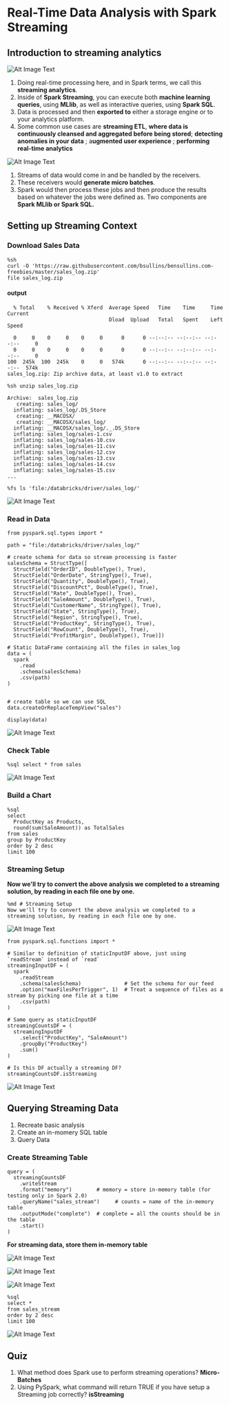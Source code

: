 # Real-Time Data Analysis with Spark Streaming

## Introduction to streaming analytics

![Alt Image Text](images/spba/1_1.png "Body image")

1. Doing real-time processing here, and in Spark terms, we call this **streaming analytics**.
2. Inside of **Spark Streaming**, you can execute both **machine learning queries**, using **MLlib**, as well as interactive queries, using **Spark SQL**.
3. Data is processed and then **exported to** either a storage engine or to your analytics platform. 
4. Some common use cases are **streaming ETL**, **where data is continuously cleansed and aggregated before being stored**; **detecting anomalies in your data** ; a**ugmented user experience** ; **performing real-time analytics**

![Alt Image Text](images/spba/8_2.png "Body image")

1. Streams of data would come in and be handled by the receivers.
2. These receivers would **generate micro batches**.
3. Spark would then process these jobs and then produce the results based on whatever the jobs were defined as. Two components are **Spark MLlib or Spark SQL.**



## Setting up Streaming Context

### Download Sales Data

```
%sh 
curl -O 'https://raw.githubusercontent.com/bsullins/bensullins.com-freebies/master/sales_log.zip'
file sales_log.zip
```

#### output

```
  % Total    % Received % Xferd  Average Speed   Time    Time     Time  Current
                                 Dload  Upload   Total   Spent    Left  Speed

  0     0    0     0    0     0      0      0 --:--:-- --:--:-- --:--:--     0
  0     0    0     0    0     0      0      0 --:--:-- --:--:-- --:--:--     0
100  245k  100  245k    0     0   574k      0 --:--:-- --:--:-- --:--:--  574k
sales_log.zip: Zip archive data, at least v1.0 to extract
```

```
%sh unzip sales_log.zip

Archive:  sales_log.zip
   creating: sales_log/
  inflating: sales_log/.DS_Store     
   creating: __MACOSX/
   creating: __MACOSX/sales_log/
  inflating: __MACOSX/sales_log/._.DS_Store  
  inflating: sales_log/sales-1.csv   
  inflating: sales_log/sales-10.csv  
  inflating: sales_log/sales-11.csv  
  inflating: sales_log/sales-12.csv  
  inflating: sales_log/sales-13.csv  
  inflating: sales_log/sales-14.csv  
  inflating: sales_log/sales-15.csv  
...
```

```
%fs ls 'file:/databricks/driver/sales_log/'
```

![Alt Image Text](images/spba/8_3.png "Body image")

### Read in Data

```
from pyspark.sql.types import *

path = "file:/databricks/driver/sales_log/"

# create schema for data so stream processing is faster
salesSchema = StructType([
  StructField("OrderID", DoubleType(), True),
  StructField("OrderDate", StringType(), True),
  StructField("Quantity", DoubleType(), True),
  StructField("DiscountPct", DoubleType(), True),
  StructField("Rate", DoubleType(), True),
  StructField("SaleAmount", DoubleType(), True),
  StructField("CustomerName", StringType(), True),
  StructField("State", StringType(), True),
  StructField("Region", StringType(), True),
  StructField("ProductKey", StringType(), True),
  StructField("RowCount", DoubleType(), True),
  StructField("ProfitMargin", DoubleType(), True)])

# Static DataFrame containing all the files in sales_log
data = (
  spark
    .read
    .schema(salesSchema)
    .csv(path)
)


# create table so we can use SQL
data.createOrReplaceTempView("sales")

display(data)
```
![Alt Image Text](images/spba/8_4.png "Body image")

### Check Table

```
%sql select * from sales
```
![Alt Image Text](images/spba/8_5.png "Body image")

### Build a Chart

```
%sql 
select 
  ProductKey as Products,
  round(sum(SaleAmount)) as TotalSales
from sales
group by ProductKey
order by 2 desc
limit 100
```

### Streaming Setup

**Now we'll try to convert the above analysis we completed to a streaming solution, by reading in each file one by one.**

```
%md # Streaming Setup
Now we'll try to convert the above analysis we completed to a streaming solution, by reading in each file one by one.
```
![Alt Image Text](images/spba/8_6.png "Body image")

```
from pyspark.sql.functions import *

# Similar to definition of staticInputDF above, just using `readStream` instead of `read`
streamingInputDF = (
  spark
    .readStream                       
    .schema(salesSchema)              # Set the schema for our feed
    .option("maxFilesPerTrigger", 1)  # Treat a sequence of files as a stream by picking one file at a time
    .csv(path)
)

# Same query as staticInputDF
streamingCountsDF = (                 
  streamingInputDF
    .select("ProductKey", "SaleAmount")
    .groupBy("ProductKey")
    .sum()
)

# Is this DF actually a streaming DF?
streamingCountsDF.isStreaming
```
![Alt Image Text](images/spba/8_7.png "Body image")

## Querying Streaming Data

1. Recreate basic analysis
2. Create an in-momery SQL table
3. Query Data

### Create Streaming Table

```
query = (
  streamingCountsDF
    .writeStream
    .format("memory")        # memory = store in-memory table (for testing only in Spark 2.0)
    .queryName("sales_stream")     # counts = name of the in-memory table
    .outputMode("complete")  # complete = all the counts should be in the table
    .start()
)
```

**For streaming data, store them in-memory table**

![Alt Image Text](images/spba/8_8.png "Body image")

![Alt Image Text](images/spba/8_9.png "Body image")
 
![Alt Image Text](images/spba/8_10.png "Body image")

```
%sql 
select *  
from sales_stream
order by 2 desc
limit 100
```
![Alt Image Text](images/spba/8_11.png "Body image")

## Quiz

1. What method does Spark use to perform streaming operations? **Micro-Batches**
2. Using PySpark, what command will return TRUE if you have setup a Streaming job correctly? **isStreaming**


